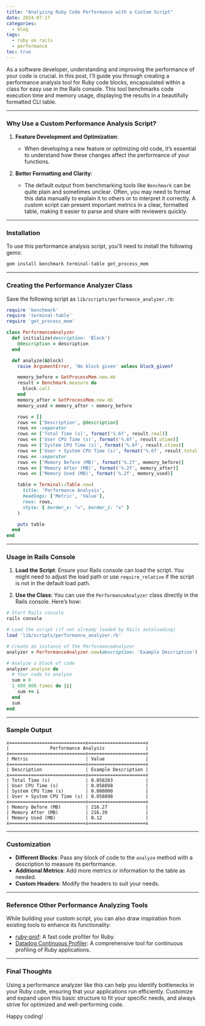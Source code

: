 ```yaml
---
title: "Analyzing Ruby Code Performance with a Custom Script"
date: 2024-07-17
categories:
  - blog
tags:
  - ruby on rails
  - performance
toc: true
---
```


As a software developer, understanding and improving the performance of your code is crucial. In this post, I'll guide you through creating a performance analysis tool for Ruby code blocks, encapsulated within a class for easy use in the Rails console. This tool benchmarks code execution time and memory usage, displaying the results in a beautifully formatted CLI table.

---

### Why Use a Custom Performance Analysis Script?

1. **Feature Development and Optimization**:
   - When developing a new feature or optimizing old code, it’s essential to understand how these changes affect the performance of your functions.
   
2. **Better Formatting and Clarity**:
   - The default output from benchmarking tools like `Benchmark` can be quite plain and sometimes unclear. Often, you may need to format this data manually to explain it to others or to interpret it correctly. A custom script can present important metrics in a clear, formatted table, making it easier to parse and share with reviewers quickly.

---

### Installation

To use this performance analysis script, you'll need to install the following gems:

```sh
gem install benchmark terminal-table get_process_mem
```

---

### Creating the Performance Analyzer Class

Save the following script as `lib/scripts/performance_analyzer.rb`:

```ruby
require 'benchmark'
require 'terminal-table'
require 'get_process_mem'

class PerformanceAnalyzer
  def initialize(description: 'Block')
    @description = description
  end

  def analyze(&block)
    raise ArgumentError, 'No block given' unless block_given?

    memory_before = GetProcessMem.new.mb
    result = Benchmark.measure do
      block.call
    end
    memory_after = GetProcessMem.new.mb
    memory_used = memory_after - memory_before

    rows = []
    rows << ['Description', @description]
    rows << :separator
    rows << ['Total Time (s)', format('%.6f', result.real)]
    rows << ['User CPU Time (s)', format('%.6f', result.utime)]
    rows << ['System CPU Time (s)', format('%.6f', result.stime)]
    rows << ['User + System CPU Time (s)', format('%.6f', result.total)]
    rows << :separator
    rows << ['Memory Before (MB)', format('%.2f', memory_before)]
    rows << ['Memory After (MB)', format('%.2f', memory_after)]
    rows << ['Memory Used (MB)', format('%.2f', memory_used)]

    table = Terminal::Table.new(
      title: 'Performance Analysis',
      headings: ['Metric', 'Value'],
      rows: rows,
      style: { border_x: "=", border_i: "x" }
    )

    puts table
  end
end
```

---

### Usage in Rails Console

1. **Load the Script**:
   Ensure your Rails console can load the script. You might need to adjust the load path or use `require_relative` if the script is not in the default load path.

2. **Use the Class**:
   You can use the `PerformanceAnalyzer` class directly in the Rails console. Here’s how:

```ruby
# Start Rails console
rails console

# Load the script (if not already loaded by Rails autoloading)
load 'lib/scripts/performance_analyzer.rb'

# Create an instance of the PerformanceAnalyzer
analyzer = PerformanceAnalyzer.new(description: 'Example Description')

# Analyze a block of code
analyzer.analyze do
  # Your code to analyze
  sum = 0
  1_000_000.times do |i|
    sum += i
  end
  sum
end
```

---

### Sample Output

```
x============================x=====================x
|               Performance Analysis               |
x============================x=====================x
| Metric                     | Value               |
x============================x=====================x
| Description                | Example Description |
x============================x=====================x
| Total Time (s)             | 0.058283            |
| User CPU Time (s)          | 0.058898            |
| System CPU Time (s)        | 0.000000            |
| User + System CPU Time (s) | 0.058898            |
x============================x=====================x
| Memory Before (MB)         | 216.27              |
| Memory After (MB)          | 216.39              |
| Memory Used (MB)           | 0.12                |
x============================x=====================x
```

---

### Customization

- **Different Blocks**:
  Pass any block of code to the `analyze` method with a description to measure its performance.
- **Additional Metrics**:
  Add more metrics or information to the table as needed.
- **Custom Headers**:
  Modify the headers to suit your needs.

---

### Reference Other Performance Analyzing Tools

While building your custom script, you can also draw inspiration from existing tools to enhance its functionality:

- [ruby-prof](https://github.com/ruby-prof/ruby-prof?tab=readme-ov-file): A fast code profiler for Ruby.
- [Datadog Continuous Profiler](https://www.datadoghq.com/blog/ruby-profiling-datadog-continuous-profiler/): A comprehensive tool for continuous profiling of Ruby applications.

---

### Final Thoughts

Using a performance analyzer like this can help you identify bottlenecks in your Ruby code, ensuring that your applications run efficiently. Customize and expand upon this basic structure to fit your specific needs, and always strive for optimized and well-performing code.

Happy coding!
